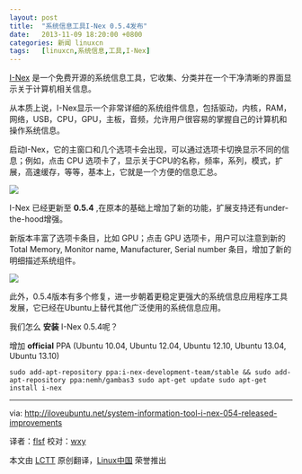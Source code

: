 ```yaml
---
layout: post
title:	"系统信息工具I-Nex 0.5.4发布"
date:	2013-11-09 18:20:00 +0800 
categories:	新闻 linuxcn 
tags:	[linuxcn,系统信息,工具,I-Nex]
---
```



[I-Nex](https://launchpad.net/i-nex) 是一个免费开源的系统信息工具，它收集、分类并在一个干净清晰的界面显示关于计算机相关信息。


从本质上说，I-Nex显示一个非常详细的系统组件信息，包括驱动，内核，RAM，网络，USB，CPU，GPU，主板，音频，允许用户很容易的掌握自己的计算机和操作系统信息。


启动I-Nex，它的主窗口和几个选项卡会出现，可以通过选项卡切换显示不同的信息；例如，点击 CPU 选项卡了，显示关于CPU的名称，频率，系列，模式，扩展，高速缓存，等等，基本上，它就是一个方便的信息汇总。


![](/Asserts/Images//attachment/album/201311/09/172128323g73707xtqa23e.png)


I-Nex 已经更新至 **0.5.4** ,在原本的基础上增加了新的功能，扩展支持还有under-the-hood增强。


新版本丰富了选项卡条目，比如 GPU；点击 GPU 选项卡，用户可以注意到新的 Total Memory, Monitor name, Manufacturer, Serial number 条目，增加了新的明细描述系统组件。


![](/Asserts/Images//attachment/album/201311/09/172129jo2i7qc2dmrc3c22.png)


此外，0.5.4版本有多个修复，进一步朝着更稳定更强大的系统信息应用程序工具发展，它已经在Ubuntu上替代其他广泛使用的系统信息应用。


我们怎么 **安装** I-Nex 0.5.4呢？


增加 **official** PPA (Ubuntu 10.04, Ubuntu 12.04, Ubuntu 12.10, Ubuntu 13.04, Ubuntu 13.10)



```
sudo add-apt-repository ppa:i-nex-development-team/stable && sudo add-apt-repository ppa:nemh/gambas3 sudo apt-get update sudo apt-get install i-nex 
```



---


via: <http://iloveubuntu.net/system-information-tool-i-nex-054-released-improvements>


译者：[flsf](https://github.com/flsf) 校对：[wxy](https://github.com/wxy)


本文由 [LCTT](https://github.com/LCTT/TranslateProject) 原创翻译，[Linux中国](http://linux.cn/) 荣誉推出
